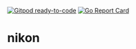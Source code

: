 [![Gitpod ready-to-code](https://img.shields.io/badge/Gitpod-ready--to--code-blue?logo=gitpod)](https://gitpod.io/#https://github.com/takenoko-gohan/nikon)
[![Go Report Card](https://goreportcard.com/badge/github.com/takenoko-gohan/nikon)](https://goreportcard.com/report/github.com/takenoko-gohan/nikon)

# nikon
